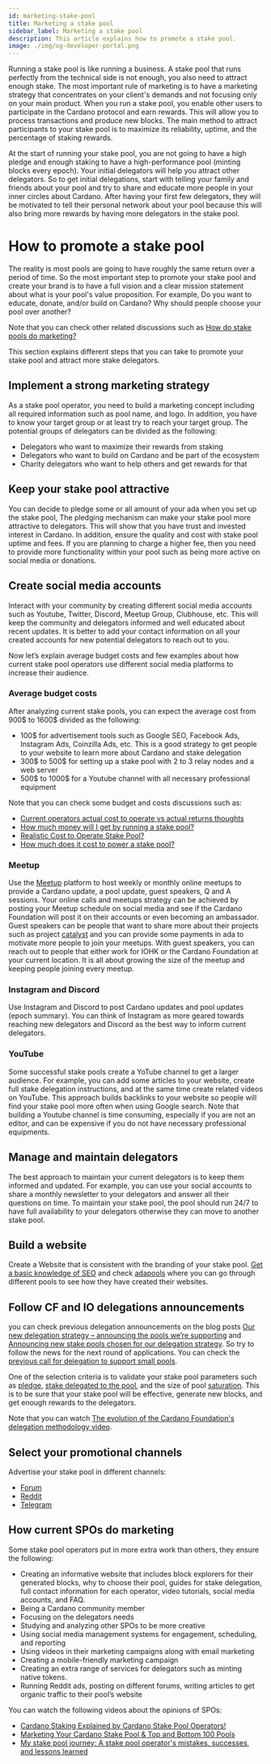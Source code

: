 ```yaml
---
id: marketing-stake-pool
title: Marketing a stake pool
sidebar_label: Marketing a stake pool
description: This article explains how to promote a stake pool.
image: ./img/og-developer-portal.png
---
```


Running a stake pool is like running a business. A stake pool that runs perfectly from the technical side is not enough, you also need to attract enough stake. The most important rule of marketing is to have a marketing strategy that concentrates on your client's demands and not focusing only on your main product. When you run a stake pool, you enable other users to participate in the Cardano protocol and earn rewards. This will allow you to process transactions and produce new blocks. The main method to attract participants to your stake pool is to maximize its reliability, uptime, and the percentage of staking rewards.

At the start of running your stake pool, you are not going to have a high pledge and enough staking to have a high-performance pool (minting blocks every epoch). Your initial delegators will help you attract other delegators. So to get initial delegations, start with telling your family and friends about your pool and try to share and educate more people in your inner circles about Cardano. After having your first few delegators, they will be motivated to tell their personal network about your pool because this will also bring more rewards by having more delegators in the stake pool.

# How to promote a stake pool

The reality is most pools are going to have roughly the same return over a period of time. So the most important step to promote your stake pool and create your brand is to have a full vision and a clear mission statement about what is your pool's value proposition. For example, Do you want to educate, donate, and/or build on Cardano? Why should people choose your pool over another?

Note that you can check other related discussions such as [How do stake pools do marketing?](https://www.reddit.com/r/cardano/comments/m8nq5e/how_do_stake_pools_do_marketing/)

This section explains different steps that you can take to promote your stake pool and attract more stake delegators.

## Implement a strong marketing strategy

As a stake pool operator, you need to build a marketing concept including all required information such as pool name, and logo. In addition, you have to know your target group or at least try to reach your target group. The potential groups of delegators can be divided as the following:

* Delegators who want to maximize their rewards from staking
* Delegators who want to build on Cardano and be part of the ecosystem
* Charity delegators who want to help others and get rewards for that

## Keep your stake pool attractive

You can decide to pledge some or all amount of your ada when you set up the stake pool, The pledging mechanism can make your stake pool more attractive to delegators. This will show that you have trust and invested interest in Cardano. In addition, ensure the quality and cost with stake pool uptime and fees. If you are planning to charge a higher fee, then you need to provide more functionality within your pool such as being more active on social media or donations.

## Create social media accounts

Interact with your community by creating different social media accounts such as Youtube, Twitter, Discord, Meetup Group, Clubhouse, etc. This will keep the community and delegators informed and well educated about recent updates. It is better to add your contact information on all your created accounts for new potential delegators to reach out to you.

Now let’s explain average budget costs and few examples about how current stake pool operators use different social media platforms to increase their audience.

### Average budget costs

After analyzing current stake pools, you can expect the average cost from 900$ to 1600$ divided as the following:
* 100$ for advertisement tools such as Google SEO, Facebook Ads, Instagram Ads, Coinzilla Ads, etc. This is a good strategy to get people to your website to learn more about Cardano and stake delegation
* 300$ to 500$ for setting up a stake pool with 2 to 3 relay nodes and a web server
* 500$ to 1000$ for a Youtube channel with all  necessary professional equipment

Note that you can check some budget and costs discussions such as:
* [Current operators actual cost to operate vs actual returns thoughts](https://forum.cardano.org/t/current-operators-actual-cost-to-operate-vs-actual-returns-thoughts/59158/10)
* [How much money will I get by running a stake pool?](https://cardano.org/stake-pool-operation#faq)
* [Realistic Cost to Operate Stake Pool?](https://forum.cardano.org/t/realistic-cost-to-operate-stake-pool/40056)
* [How much does it cost to power a stake pool?](https://www.reddit.com/r/cardano/comments/jarnh1/how_much_does_it_cost_to_power_a_stake_pool/)

### Meetup

Use the [Meetup](https://www.meetup.com/) platform to host weekly or monthly online meetups to provide a Cardano update, a pool update, guest speakers, Q and A sessions.
Your online calls and meetups strategy can be achieved by posting your Meetup schedule on social media and see if the Cardano Foundation will post it on their accounts or even becoming an ambassador. Guest speakers can be people that want to share more about their projects such as project [catalyst](https://forum.cardano.org/t/user-guide-ways-to-participate-in-project-catalyst/49405) and you can provide some payments in ada to motivate more people to join your meetups. With guest speakers, you can reach out to people that either work for IOHK or the Cardano Foundation at your current location. It is all about growing the size of the meetup and keeping people joining every meetup.

### Instagram and Discord

Use Instagram and Discord to post Cardano updates and pool updates (epoch summary). You can think of Instagram as more geared towards reaching new delegators and Discord as the best way to inform current delegators.

### YouTube

Some successful stake pools create a YoTube channel to get a larger audience.
For example, you can add some articles to your website, create full stake delegation instructions, and at the same time create related videos on YouTube. This approach builds backlinks to your website so people will find your stake pool more often when using Google search. Note that building a Youtube channel is time consuming, especially if you are not an editor, and can be expensive if you do not have necessary professional equipments.

## Manage and maintain delegators

The best approach to maintain your current delegators is to keep them informed and updated. For example, you can use your social accounts to share a monthly newsletter to your delegators and answer all their questions on time. To maintain your stake pool, the pool should run 24/7 to have full availability to your delegators otherwise they can move to another stake pool.

## Build a website

Create a Website that is consistent with the branding of your stake pool. [Get a basic knowledge of SEO](https://developers.google.com/search/docs/beginner/seo-starter-guide) and check [adapools](https://adapools.org/) where you can go through different pools to see how they have created their websites.

## Follow CF and IO delegations announcements

you can check previous delegation announcements on the blog posts [Our new delegation strategy – announcing the pools we’re supporting](https://iohk.io/en/blog/posts/2021/01/22/our-new-delegation-strategy-announcing-the-pools-we-are-supporting/) and [Announcing new stake pools chosen for our delegation strategy](https://iohk.io/en/blog/posts/2021/05/14/announcing-new-stake-pools-chosen-for-our-delegation-strategy/). So try to follow the news for the next round of applications. You can check the [previous call for delegation to support small pools](https://forum.cardano.org/t/iohk-new-call-for-delegation-to-support-small-pools/56589).

One of the selection criteria is to validate your stake pool parameters such as [pledge](https://docs.cardano.org/core-concepts/pledging-and-delegation-options), [stake delegated to the pool](https://docs.cardano.org/core-concepts/delegation), and the size of pool [saturation](https://docs.cardano.org/glossary/#saturation). This is to be sure that your stake pool will be effective, generate new blocks, and get enough rewards to the delegators.

Note that you can watch [The evolution of the Cardano Foundation's delegation methodology video](https://www.youtube.com/watch?v=lq2sXYVDlX8).

## Select your promotional channels

Advertise your stake pool in different channels:
* [Forum](https://forum.cardano.org/c/staking-delegation/stake-pool-introductions/118)
* [Reddit](https://www.reddit.com/r/CardanoStakePools/)
* [Telegram](https://t.me/adastakepools)

## How current SPOs do marketing

Some stake pool operators put in more extra work than others, they ensure the following:
* Creating an informative website that includes block explorers for their generated blocks, why to choose their pool, guides for stake delegation, full contact information for each operator, video tutorials, social media accounts, and FAQ.
* Being a Cardano community member
* Focusing on the delegators needs
* Studying and analyzing other SPOs to be more creative
* Using social media management systems for engagement, scheduling, and reporting
* Using videos in their marketing campaigns along with email marketing
* Creating a mobile-friendly marketing campaign
* Creating an extra range of services for delegators such as minting native tokens.
* Running Reddit ads, posting on different forums, writing articles to get organic traffic to their pool’s website

You can watch the following videos about the opinions of SPOs:
* [Cardano Staking Explained by Cardano Stake Pool Operators!](https://www.youtube.com/watch?v=doe_XSkpMMw)
* [Marketing Your Cardano Stake Pool & Top and Bottom 100 Pools](https://www.youtube.com/watch?v=s7xSy89czeQ)
* [My stake pool journey: A stake pool operator's mistakes, successes, and lessons learned](https://www.youtube.com/watch?v=V2x--vx5H88)
